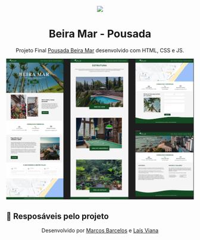 <p align="center">
    <img src="assets/img/favicon.ico">
</p>
<h1 align="center">
    Beira Mar - Pousada
</h1>
<p align="center">
    Projeto Final <a href="https://beira-mar.vercel.app/" target="_blank">Pousada Beira Mar</a> desenvolvido com HTML, CSS e JS.
</p>

<img src="assets/design/telas.png">

## 🎨 Resposáveis pelo projeto
<p align="center">
    Desenvolvido por <a href="https://github.com/marcosbarcelos" target="_blank">Marcos Barcelos</a> e <a href="https://github.com/AllukaZ" target="_blank">Laís Viana</a>
</p>
